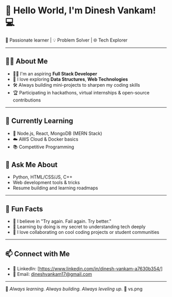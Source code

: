 

# 👋 Hello World, I'm Dinesh Vankam! 💻

🚀 Passionate learner | 💡 Problem Solver | 🌐 Tech Explorer  

---

## 👨‍💻 About Me
- 👨‍🎓 I'm an aspiring **Full Stack Developer** 
- 🧠 I love exploring **Data Structures**, **Web Technologies**
- 🛠️ Always building mini-projects to sharpen my coding skills
- 🏆 Participating in hackathons, virtual internships & open-source contributions

---
 
## 🌱 Currently Learning
- 🔧 Node.js, React, MongoDB (MERN Stack)
- ☁️ AWS Cloud & Docker basics  
- 📚 Competitive Programming 



## 💬 Ask Me About
- Python, HTML/CSS/JS, C++
- Web development tools & tricks
- Resume building and learning roadmaps

---

## 🌟 Fun Facts
- 🎯 I believe in "Try again. Fail again. Try better."
- 🧩 Learning by doing is my secret to understanding tech deeply
- 🤝 I love collaborating on cool coding projects or student communities
   
---

## 📫 Connect with Me
- 💼 LinkedIn: [https://www.linkedin.com/in/dinesh-vankam-a7630b354/]
- 📧 Email: dineshvankam17@gmail.com

---
🔁 *Always learning. Always building. Always  leveling up.* 🔁
 vs.png
